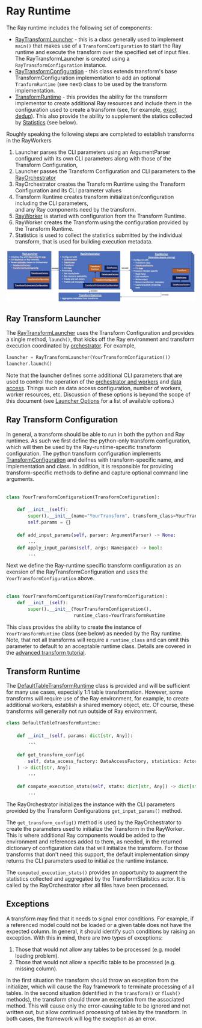 # Ray Runtime 
The Ray runtime includes the following set of components:

* [RayTransformLauncher](../src/data_processing/runtime/ray/transform_launcher.py) - this is a 
class generally used to implement `main()` that makes use of a `TransformConfiguration` to 
start the Ray runtime and execute the transform over the specified set of input files.
The RayTransformLauncher is created using a `RayTransformConfiguration` instance.
* [RayTransformConfiguration](../src/data_processing/runtime/ray/transform_configuration.py) - this 
class extends transform's base TransformConfiguration implementation to add an optional 
`TranformRuntime` (see next) class to be used by the transform implementation.
* [TransformRuntime](../src/data_processing/runtime/ray/transform_runtime.py) - 
this provides the ability for the transform implementor to create additional Ray resources 
and include them in the configuration used to create a transform
(see, for example, [exact dedup](../../transforms/universal/ededup/src/ededup_transform.py)).
This also provide the ability to supplement the statics collected by
[Statistics](../src/data_processing/runtime/ray/transform_statistics.py) (see below).

Roughly speaking the following steps are completed to establish transforms in the RayWorkers

1. Launcher parses the CLI parameters using an ArgumentParser configured with its own CLI parameters 
along with those of the Transform Configuration, 
2. Launcher passes the Transform Configuration and CLI parameters to the [RayOrchestrator](../src/data_processing/runtime/ray/transform_orchestrator.py)
3. RayOrchestrator creates the Transform Runtime using the Transform Configuration and its CLI parameter values
4. Transform Runtime creates transform initialization/configuration including the CLI parameters,  
and any Ray components need by the transform.
5. [RayWorker](../src/data_processing/runtime/ray/transform_table_processor.py) is started with configuration from the Transform Runtime.
6. RayWorker creates the Transform using the configuration provided by the Transform Runtime.
7. Statistics is used to collect the statistics submitted by the individual transform, that 
is used for building execution metadata.

![Processing Architecture](processing-architecture.jpg)

## Ray Transform Launcher
The [RayTransformLauncher](../src/data_processing/runtime/ray/transform_launcher.py) uses the Transform Configuration
and provides a single method, `launch()`, that kicks off the Ray environment and transform execution coordinated 
by [orchestrator](../src/data_processing/runtime/ray/transform_orchestrator.py).
For example,
```python
launcher = RayTransformLauncher(YourTransformConfiguration())
launcher.launch()
```
Note that the launcher defines some additional CLI parameters that are used to control the operation of the 
[orchestrator and workers](../src/data_processing/runtime/ray/execution_configuration.py) and 
[data access](../src/data_processing/data_access/data_access_factory.py).  Things such as data access configuration,
number of workers, worker resources, etc.
Discussion of these options is beyond the scope of this document 
(see [Launcher Options](ray-launcher-options) for a list of available options.)

## Ray Transform Configuration
In general, a transform should be able to run in both the python and Ray runtimes.
As such we first define the python-only transform configuration, which will then
be used by the Ray-runtime-specific transform configuration. 
The python transform configuration implements  
[TransformConfiguration](../src/data_processing/runtime/transform_configuration.py)
and deifnes with transform-specific name, and implementation 
and class. In addition, it is responsible for providing transform-specific
methods to define and capture optional command line arguments.
```python

class YourTransformConfiguration(TransformConfiguration):

    def __init__(self):
        super().__init__(name="YourTransform", transform_class=YourTransform)
        self.params = {}
        
    def add_input_params(self, parser: ArgumentParser) -> None:
        ...
    def apply_input_params(self, args: Namespace) -> bool:
        ...
```
Next we define the Ray-runtime specific transform configuration as an exension of
the RayTransformConfiguration and uses the `YourTransformConfiguration` above.
```python
    
class YourTransformConfiguration(RayTransformConfiguration):
    def __init__(self):
        super().__init__(YourTransformConfiguration(),
                         runtime_class=YourTransformRuntime
```
This class provides the ability to create the instance of `YourTransformRuntime` class (see below)
as needed by the Ray runtime.  Note, that not all transforms will require a `runtime_class`
and can omit this parameter to default to an acceptable runtime class.
Details are covered in the [advanced transform tutorial](advanced-transform-tutorial.md).

## Transform Runtime
The 
[DefaultTableTransformRuntime](../src/data_processing/runtime/ray/transform_runtime.py)
class is provided and will be 
sufficient for many use cases, especially 1:1 table transformation.
However, some transforms will require use of the Ray environment, for example,
to create additional workers, establish a shared memory object, etc.
Of course, these transforms will generally not run outside of Ray environment. 

```python
class DefaultTableTransformRuntime:

    def __init__(self, params: dict[str, Any]):
        ...

    def get_transform_config(
        self, data_access_factory: DataAccessFactory, statistics: ActorHandle, files: list[str]
    ) -> dict[str, Any]:
        ...

    def compute_execution_stats(self, stats: dict[str, Any]) -> dict[str, Any]:
        ...
```

The RayOrchestrator initializes the instance with the CLI parameters provided by the Transform Configurations
`get_input_params()` method.

The `get_transform_config()` method is used by the RayOrchestrator to create the parameters
used to initialize the Transform in the RayWorker. 
This is where additional Ray components would be added to the environment 
and references added to them, as needed, in the returned dictionary of configuration data
that will initialize the transform.
For those transforms that don't need this support, the default implementation
simpy returns the CLI parameters used to initialize the runtime instance.

The `computed_execution_stats()` provides an opportunity to augment the statistics
collected and aggregated by the TransformStatistics actor. It is called by the RayOrchestrator
after all files have been processed.

## Exceptions
A transform may find that it needs to signal error conditions.
For example, if a referenced model could not be loaded or
a given table does not have the expected column.
In general, it should identify such conditions by raising an exception. 
With this in mind, there are two types of exceptions:

1. Those that would not allow any tables to be processed (e.g. model loading problem).
2. Those that would not allow a specific table to be processed (e.g. missing column).

In the first situation the transform should throw an exception from the initializer, which
will cause the Ray framework to terminate processing of all tables. 
In the second situation (identified in the `transform()` or `flush()` methods), the transform
should throw an exception from the associated method.  This will cause only the
error-causing
table to be ignored and not written out, but allow continued processing of tables by 
the transform.
In both cases, the framework will log the exception as an error.



